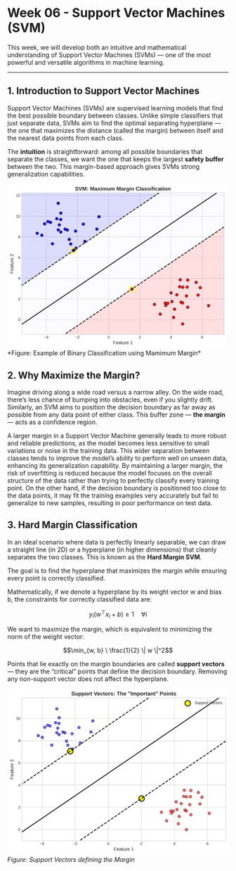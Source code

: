# Week 06 - Support Vector Machines (SVM)

This week, we will develop both an intuitive and mathematical understanding of Support Vector Machines (SVMs) — one of the most powerful and versatile algorithms in machine learning. 

---

## 1. Introduction to Support Vector Machines

Support Vector Machines (SVMs) are supervised learning models that find the best possible boundary between classes. Unlike simple classifiers that just separate data, SVMs aim to find the optimal separating hyperplane — the one that maximizes the distance (called the margin) between itself and the nearest data points from each class.

The **intuition** is straightforward: among all possible boundaries that separate the classes, we want the one that keeps the largest **safety buffer** between the two. This margin-based approach gives SVMs strong generalization capabilities.

<img src="./images/svm_basic.png" alt="Maximum_Margin_Classifier" width="500"/>
*Figure: Example of Binary Classification using Mamimum Margin*

## 2. Why Maximize the Margin?

Imagine driving along a wide road versus a narrow alley. On the wide road, there’s less chance of bumping into obstacles, even if you slightly drift. Similarly, an SVM aims to position the decision boundary as far away as possible from any data point of either class. This buffer zone — **the margin** — acts as a confidence region.

A larger margin in a Support Vector Machine generally leads to more robust and reliable predictions, as the model becomes less sensitive to small variations or noise in the training data. This wider separation between classes tends to improve the model’s ability to perform well on unseen data, enhancing its generalization capability. By maintaining a larger margin, the risk of overfitting is reduced because the model focuses on the overall structure of the data rather than trying to perfectly classify every training point. On the other hand, if the decision boundary is positioned too close to the data points, it may fit the training examples very accurately but fail to generalize to new samples, resulting in poor performance on test data.

## 3. Hard Margin Classification

In an ideal scenario where data is perfectly linearly separable, we can draw a straight line (in 2D) or a hyperplane (in higher dimensions) that cleanly separates the two classes. This is known as the **Hard Margin SVM**.

The goal is to find the hyperplane that maximizes the margin while ensuring every point is correctly classified. 

Mathematically, if we denote a hyperplane by its weight vector w and bias b, the constraints for correctly classified data are:

```math
y_i (w^\top x_i + b) \ge 1 \quad \forall i
```
We want to maximize the margin, which is equivalent to minimizing the norm of the weight vector:

```math
\min_{w, b} \ \frac{1}{2} \| w \|^2
```

Points that lie exactly on the margin boundaries are called **support vectors** — they are the “critical” points that define the decision boundary. Removing any non-support vector does not affect the hyperplane.

![Basic linear separation example](./images/support_vectors.png)
*Figure: Support Vectors defining the Margin*